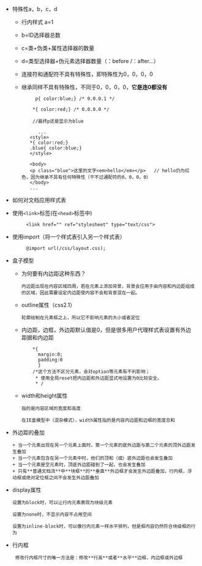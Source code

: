 - 特殊性a，b，c，d     

   + 行内样式  a=1
   + b=ID选择器总数
   + c=类+伪类+属性选择器的数量
   + d=类型选择器+伪元素选择器数量（：before  /：after...）
   + 连接符和通配符不具有特殊性，即特殊性为0，0，0，0
   + 继承同样不具有特殊性，不同于0，0，0，0，**它是连0都没有**
   
			  p{ color:blue;} /* 0.0.0.1 */
			
			 *{ color:red;} /* 0.0.0.0 */

             //最终p还是显示为blue

		 	   ...
		    <style>
		    *{ color:red;}
		    .blue{ color:blue;}
		    </style>
		    
		    <body>
		    <p class="blue">这里的文字<em>hello</em></p>   // hello仍为红色，因为继承不具有任何特殊性（干不过通配符的0，0，0，0）
		    </body>
		    ...

- 如何对文档应用样式表

 + 使用`<link>`标签(在`<head>`标签中)

            <link href="" ref="stylesheet" type="text/css">
 + 使用import（将一个样式表引入另一个样式表）
 
            @import url(/css/layout.css); 

- 盒子模型

  + 为何要有内边距这种东西？
   
        内边距出现在内容区域四周，若在元素上添加背景，背景会应用于由内容和内边距组成的区域，因此需要设定内边距使内容不会和背景混在一起。

  + outline属性（css2.1）
   
        轮廓绘制在元素框之上，所以它不影响元素的大小或者定位 

  + 内边距，边框，外边距默认值是0，但是很多用户代理样式表设置有外边距据和内边距

            *{
              margin:0;
              padding:0
              }
            /*这个方法不区分元素，会对option等元素有不利影响；
             * 使用全局reset把内边距和外边距显式地设置为0比较安全。
             * /

  + width和height属性

        指的是内容区域的宽度和高度

        在IE盒模型中（混杂模式），width属性指的是内容内边距和边框的宽度总和

 + 外边距的叠加

       + 当一个元素出现在另一个元素上面时，第一个元素的底外边距与第二个元素的顶外边距发生叠加
       + 当一个元素包含在另一个元素中时，他们的顶和（或）底外边距也会发生叠加
       + 当一个元素是空元素时，顶底外边距碰到了一起，也会发生叠加
       + 只有**普通文档流**中**块框**的**垂直**外边框才会发生外边距叠加，行内框，浮动框或绝对定位框之间不会发生外边距叠加

  + display属性

        设置为block时，可以让行内元素表现为块级元素

        设置为none时，不显示内容不占用空间

        设置为inline-block时，可以像行内元素一样水平排列，但是框内容仍然符合块级框的行为

 + 行内框

        修改行内框尺寸的唯一方法是：修改**行高**或者**水平**边框，内边框或外边框
 